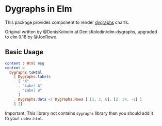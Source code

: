 # Dygraphs in Elm

This package provides component to render [dygraphs] charts.

[dygraphs]: https://github.com/danvk/dygraphs

Original written by @DenisKolodin at DenisKolodin/elm-dygraphs, upgraded to elm 0.18 by @JonRowe.

## Basic Usage

```elm
content : Html msg
content =
  Dygraphs.toHtml
    [ Dygraphs.labels
      [ "X"
      , "Label A"
      , "Label B"
      ]
    , Dygraphs.data <| Dygraphs.Rows [ [1, 3, 6], [2, 34, -1] ]
    ] []
```

Important: This library not contains `dygraphs` library than you should add it to your `index.html`.
